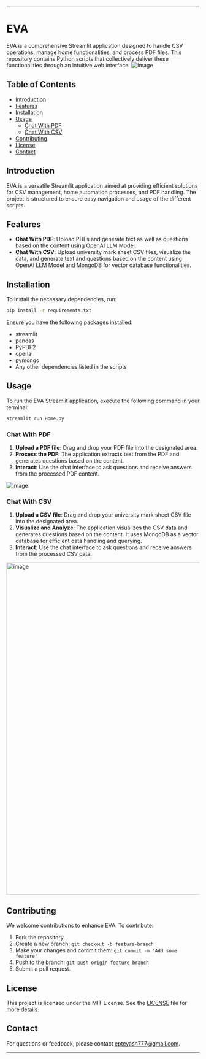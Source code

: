 
---

# EVA

EVA is a comprehensive Streamlit application designed to handle CSV operations, manage home functionalities, and process PDF files. This repository contains Python scripts that collectively deliver these functionalities through an intuitive web interface.
![image](https://github.com/Yash-Epte/eva/assets/121223452/300ec7e1-6e0c-44c0-a33d-48bb5dc0fd28)

## Table of Contents
- [Introduction](#introduction)
- [Features](#features)
- [Installation](#installation)
- [Usage](#usage)
  - [Chat With PDF](#chat-with-pdf)
  - [Chat With CSV](#chat-with-csv)
- [Contributing](#contributing)
- [License](#license)
- [Contact](#contact)

## Introduction

EVA is a versatile Streamlit application aimed at providing efficient solutions for CSV management, home automation processes, and PDF handling. The project is structured to ensure easy navigation and usage of the different scripts.

## Features

- **Chat With PDF**: Upload PDFs and generate text as well as questions based on the content using OpenAI LLM Model.
- **Chat With CSV**: Upload university mark sheet CSV files, visualize the data, and generate text and questions based on the content using OpenAI LLM Model and MongoDB for vector database functionalities.

## Installation

To install the necessary dependencies, run:

```bash
pip install -r requirements.txt
```

Ensure you have the following packages installed:
- streamlit
- pandas
- PyPDF2
- openai
- pymongo
- Any other dependencies listed in the scripts

## Usage

To run the EVA Streamlit application, execute the following command in your terminal:

```bash
streamlit run Home.py
```

### Chat With PDF

1. **Upload a PDF file**: Drag and drop your PDF file into the designated area.
2. **Process the PDF**: The application extracts text from the PDF and generates questions based on the content.
3. **Interact**: Use the chat interface to ask questions and receive answers from the processed PDF content.

![image](https://github.com/Yash-Epte/eva/assets/121223452/84230ad7-1c5d-4dda-8f84-a9825ee76cdf)



### Chat With CSV

1. **Upload a CSV file**: Drag and drop your university mark sheet CSV file into the designated area.
2. **Visualize and Analyze**: The application visualizes the CSV data and generates questions based on the content. It uses MongoDB as a vector database for efficient data handling and querying.
3. **Interact**: Use the chat interface to ask questions and receive answers from the processed CSV data.

<img width="866" alt="image" src="https://github.com/Yash-Epte/eva/assets/121223452/3e506f77-539d-4ba6-a91b-a9654a3903e3">


## Contributing

We welcome contributions to enhance EVA. To contribute:

1. Fork the repository.
2. Create a new branch: `git checkout -b feature-branch`
3. Make your changes and commit them: `git commit -m 'Add some feature'`
4. Push to the branch: `git push origin feature-branch`
5. Submit a pull request.

## License

This project is licensed under the MIT License. See the [LICENSE](LICENSE) file for more details.

## Contact

For questions or feedback, please contact [epteyash777@gmail.com](mailto:your-email@example.com).

---

